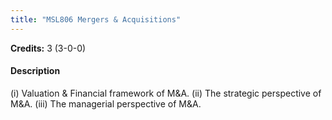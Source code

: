 ```yaml
---
title: "MSL806 Mergers & Acquisitions"
---
```

**Credits:** 3 (3-0-0)

#### Description
(i) Valuation & Financial framework of M&A. (ii) The strategic perspective of M&A. (iii) The managerial perspective of M&A.